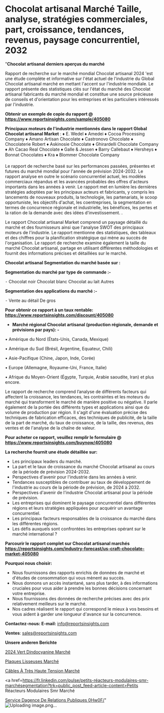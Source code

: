 # Chocolat artisanal Marché Taille, analyse, stratégies commerciales, part, croissance, tendances, revenus, paysage concurrentiel, 2032

"<strong>Chocolat artisanal derniers aperçus du marché</strong>

Rapport de recherche sur le marché mondial Chocolat artisanal 2024 'est une étude complète et informative sur l'état actuel de l'industrie du Global Chocolat artisanal marché en mettant l'accent sur l'industrie mondiale. Le rapport présente des statistiques clés sur l'état du marché des Chocolat artisanal fabricants du marché mondial et constitue une source précieuse de conseils et d'orientation pour les entreprises et les particuliers intéressés par l'industrie.

<strong>Obtenir un exemple de copie du rapport @ <a href=https://www.reportsinsights.com/sample/405080>https://www.reportsinsights.com/sample/405080</a></strong>

<strong>Principaux moteurs de l'industrie mentionnés dans le rapport Global Chocolat artisanal Market</strong> :
♦ E. Wedel
♦ Amedei
♦ Cocoa Processing Company
♦ Amano Artisan Chocolate
♦ Castronovo Chocolate
♦ Chocolaterie Robert
♦ Askinosie Chocolate
♦ Ghirardelli Chocolate Company
♦ Ah Cacao Real Chocolate
♦ Galle & Jessen
♦ Barry Callebaut
♦ Hersheys
♦ Bonnat Chocolates
♦ Kra
♦ Blommer Chocolate Company

Le rapport de recherche basé sur les performances passées, présentes et futures du marché mondial pour l'année de prévision 2024-2032. Le rapport analyse en outre le scénario concurrentiel actuel, les modèles commerciaux répandus et les avancées probables des offres d'acteurs importants dans les années à venir. Le rapport met en lumière les dernières stratégies adoptées par les principaux acteurs et fabricants, y compris les lancements de nouveaux produits, la technologie, les partenariats, le scoop opportuniste, les objectifs d'achat, les coentreprises, la segmentation en termes de concurrence régionale et industrielle, les bénéfices, les pertes et la ration de la demande avec des idées d'investissement. .

Le rapport Chocolat artisanal Market comprend un paysage détaillé du marché et des fournisseurs ainsi que l'analyse SWOT des principaux moteurs de l'industrie. Le rapport mentionne des statistiques, des tableaux et des chiffres pour la planification stratégique qui mène au succès de l'organisation. Le rapport de recherche examine également la taille du marché Chocolat artisanal, partage en utilisant différentes méthodologies et fournit des informations précises et détaillées sur le marché.

<strong>Chocolat artisanal Segmentation du marché basée sur :</strong>

<strong>Segmentation du marché par type de commande :-</strong>

⁃ Chocolat noir
Chocolat blanc
Chocolat au lait
Autres

<strong>Segmentation des applications du marché :-</strong>

⁃ Vente au détail
De gros

<strong>Pour obtenir ce rapport à un taux rentable: <a href=https://www.reportsinsights.com/discount/405080>https://www.reportsinsights.com/discount/405080</a></strong>
<ul>
  <li><strong>Marché régional Chocolat artisanal (production régionale, demande et prévisions par pays): -</strong></li>
</ul>
• Amérique du Nord (États-Unis, Canada, Mexique)

• Amérique du Sud (Brésil, Argentine, Equateur, Chili)

• Asie-Pacifique (Chine, Japon, Inde, Corée)

• Europe (Allemagne, Royaume-Uni, France, Italie)

• Afrique du Moyen-Orient (Égypte, Turquie, Arabie saoudite, Iran) et plus encore.

Le rapport de recherche comprend l’analyse de différents facteurs qui affectent la croissance, les tendances, les contraintes et les moteurs du marché qui transforment le marché de manière positive ou négative. Il parle également de la portée des différents types et applications ainsi que du volume de production par région. Il s'agit d'une évaluation précise des techniques de fabrication efficaces, des techniques de publicité, de la taille de la part de marché, du taux de croissance, de la taille, des revenus, des ventes et de l'analyse de la chaîne de valeur.

<strong>Pour acheter ce rapport, veuillez remplir le formulaire @   <a href=https://www.reportsinsights.com/buynow/405080>https://www.reportsinsights.com/buynow/405080</a></strong>

<strong>La recherche fournit une étude détaillée sur:</strong>
<ul>
  <li>Les principaux leaders du marché.</li>
  <li>La part et le taux de croissance du marché Chocolat artisanal au cours de la période de prévision 2024-2032.</li>
  <li>Perspectives d'avenir pour l'industrie dans les années à venir.</li>
  <li>Tendances susceptibles de contribuer au taux de développement de l'industrie au cours de la période de prévision, de 2024 à 2032.</li>
  <li>Perspectives d'avenir de l'industrie Chocolat artisanal pour la période de prévision.</li>
  <li>Les entreprises qui dominent le paysage concurrentiel dans différentes régions et leurs stratégies appliquées pour acquérir un avantage concurrentiel.</li>
  <li>Les principaux facteurs responsables de la croissance du marché dans les différentes régions.</li>
  <li>Les défis auxquels sont confrontées les entreprises opérant sur le marché international ?</li>
</ul>

<strong>Parcourir le rapport complet sur Chocolat artisanal marchés <a href=https://reportsinsights.com/industry-forecast/us-craft-chocolate-market-405080>https://reportsinsights.com/industry-forecast/us-craft-chocolate-market-405080</a></strong>

<strong>Pourquoi nous choisir:</strong>
<ul>
  <li>Nous fournissons des rapports enrichis de données de marché et d'études de consommation qui vous mènent au succès.</li>
  <li>Nous donnons un accès instantané, sans plus tarder, à des informations cruciales pour vous aider à prendre les bonnes décisions concernant votre entreprise.</li>
  <li>Nous fournissons des données de recherche précises avec des prix relativement meilleurs sur le marché.</li>
  <li>Nos cadres réalisent le rapport qui correspond le mieux à vos besoins et vous aident à garder une longueur d'avance sur la concurrence.</li>
</ul>
<strong>Contactez-nous:
</strong><strong>E-mail:</strong> <a href=mailto:info@reportsinsights.com>info@reportsinsights.com</a>

<strong>Ventes</strong>: <a href=mailto:sales@reportsinsights.com>sales@reportsinsights.com</a>

<strong>Unsere anderen Berichte</strong>

<a href=https://www.linkedin.com/pulse/2024-vert-dindocyanine-march%C3%A9tendance-et-pr%C3%A9visions-pkovc/>2024 Vert Dindocyanine Marché</a>

<a href=https://www.linkedin.com/pulse/plaques-lisseuses-march%C3%A9-2024-taille-part-8mm5c/>Plaques Lisseuses Marché</a>

<a href=https://www.linkedin.com/pulse/câbles-à-très-haute-tension-marchéanalyse-du-rapport-h2lec/>Câbles À Très Haute Tension Marché</a>

<a href=https://fr.linkedin.com/pulse/petits-réacteurs-modulaires-smr-marchésegmentation?trk=public_post_feed-article-content>Petits Réacteurs Modulaires Smr Marché</a>

<a href=https://www.linkedin.com/pulse/service-dagence-de-relations-publiques-0hw0f/>Service Dagence De Relations Publiques 0Hw0F/</a>"
![Uploading image.png…]()

